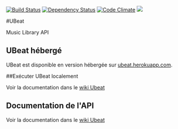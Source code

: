 [![Build Status](https://travis-ci.org/GLO3102/UBeat.svg?branch=master)](https://travis-ci.org/GLO3102/UBeat)
[![Dependency Status](https://david-dm.org/glo3102/ubeat.svg)](https://david-dm.org/GLO3102/UBeat)
[![Code Climate](https://codeclimate.com/github/wfortin/UBeat.png)](https://codeclimate.com/github/wfortin/UBeat)
<a href="https://www.statuscake.com" title="Website Uptime Monitoring"><img src="https://www.statuscake.com/App/button/index.php?Track=bggF7iyFwd&Days=1&Design=3" /></a>

#UBeat

Music Library API



## UBeat hébergé

UBeat est disponible en version hébergée sur [ubeat.herokuapp.com](https://ubeat.herokuapp.com/).

##Exécuter UBeat localement

Voir la documentation dans le [wiki Ubeat](https://github.com/wfortin/UBeat/wiki/1-Installation-locale-Ubeat)

## Documentation de l'API

Voir la documentation dans le [wiki Ubeat](https://github.com/wfortin/UBeat/wiki/2-API)

